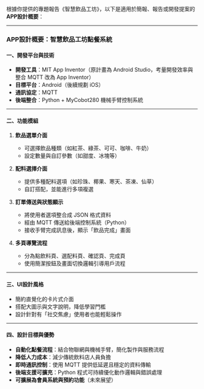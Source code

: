 
根據你提供的專題報告《智慧飲品工坊》，以下是適用於簡報、報告或開發提案的 **APP設計概要**：

---

### APP設計概要：智慧飲品工坊點餐系統

#### 一、開發平台與技術

* **開發工具**：MIT App Inventor（原計畫為 Android Studio，考量開發效率與整合 MQTT 改為 App Inventor）
* **目標平台**：Android（後續規劃 iOS）
* **通訊協定**：MQTT
* **後端整合**：Python + MyCobot280 機械手臂控制系統

---

#### 二、功能模組

1. **飲品選單介面**

   * 可選擇飲品種類（如紅茶、綠茶、可可、咖啡、牛奶）
   * 設定數量與自訂參數（如甜度、冰塊等）

2. **配料選擇介面**

   * 提供多種配料選項（如珍珠、椰果、寒天、茶凍、仙草）
   * 自訂搭配，並能進行多項複選

3. **訂單傳送與狀態顯示**

   * 將使用者選項整合成 JSON 格式資料
   * 經由 MQTT 傳送給後端控制系統（Python）
   * 接收手臂完成訊息後，顯示「飲品完成」畫面

4. **多頁導覽流程**

   * 分為點飲料頁、選配料頁、確認頁、完成頁
   * 使用簡潔按鈕及畫面切換邏輯引導用戶流程

---

#### 三、UI設計風格

* 簡約直覺化的卡片式介面
* 搭配大圖示與文字說明，降低學習門檻
* 設計針對有「社交焦慮」使用者也能輕鬆操作

---

#### 四、設計目標與優勢

*  **自動化點餐流程**：結合物聯網與機械手臂，簡化製作與服務流程
*  **降低人力成本**：減少傳統飲料店人員負擔
*  **即時通訊控制**：使用 MQTT 提供低延遲且穩定的資料傳輸
*  **後端支援可擴充**：Python 程式可持續優化動作邏輯與錯誤處理
*  **可擴展為會員系統與預約功能**（未來展望）

